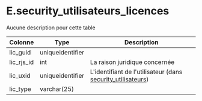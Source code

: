 # E.security_utilisateurs_licences

Aucune description pour cette table

Colonne|Type|Description
---|---|---
lic_guid|uniqueidentifier|
lic_rjs_id|int|La raison juridique concernée 
lic_uxid|uniqueidentifier|L'identifiant de l'utilisateur (dans [security_utilisateurs](generated_security_utilisateurs.md)) 
lic_type|varchar(25)|
